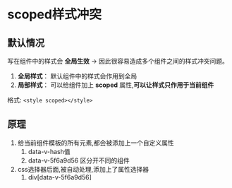 # scoped样式冲突

## 默认情况

写在组件中的样式会 **全局生效** → 因此很容易造成多个组件之间的样式冲突问题。

1. **全局样式**： 默认组件中的样式会作用到全局
2. **局部样式**： 可以给组件加上 **scoped** 属性,**可以让样式只作用于当前组件**

格式: `<style scoped></style>`

## 原理

1. 给当前组件模板的所有元素,都会被添加上一个自定义属性
   1. data-v-hash值
   2. data-v-5f6a9d56 区分开不同的组件
2. css选择器后面,被自动处理,添加上了属性选择器
      1. div[data-v-5f6a9d56]